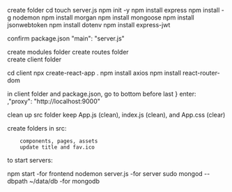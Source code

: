 create folder
    cd <created folder>
    touch server.js
    npm init -y
    npm install express
    npm install -g nodemon
    npm install morgan
    npm install mongoose
    npm install jsonwebtoken
    npm install dotenv
    npm install express-jwt


confirm package.json "main": "server.js"


create modules folder
create routes folder  
create client folder

cd client
npx create-react-app .
npm install axios
npm install react-router-dom

in client folder and package.json, go to bottom before last } 
    enter:    
        ,"proxy": "http://localhost:9000"

clean up src folder
    keep App.js (clean), index.js (clean), and App.css (clear)
    
create folders in src:

        components, pages, assets
        update title and fav.ico 




to start servers:

npm start 
    -for frontend
nodemon server.js 
    -for server
sudo mongod --dbpath ~/data/db 
    -for mongodb 